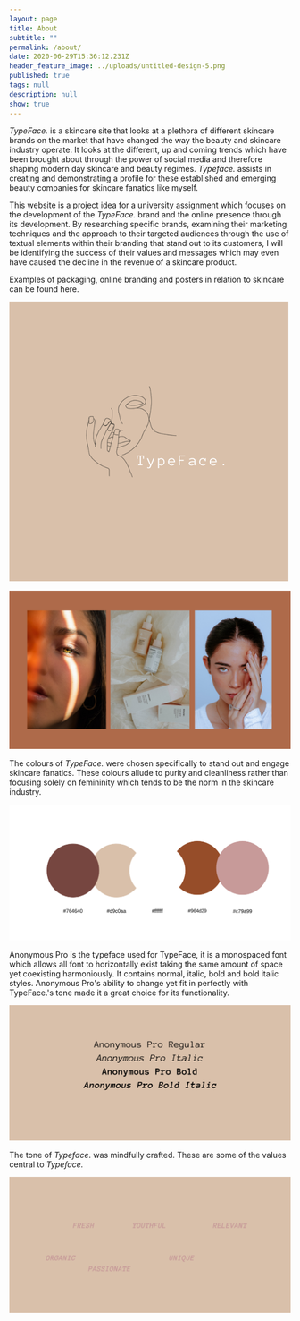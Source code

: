 ```yaml
---
layout: page
title: About
subtitle: ""
permalink: /about/
date: 2020-06-29T15:36:12.231Z
header_feature_image: ../uploads/untitled-design-5.png
published: true
tags: null
description: null
show: true
---
```

*TypeFace.* is a skincare site that looks at a plethora of different skincare brands on the market that have changed the way the beauty and skincare industry operate. It looks at the different, up and coming trends which have been brought about through the power of social media and therefore shaping modern day skincare and beauty regimes. *Typeface.* assists in creating and demonstrating a profile for these established and emerging beauty companies for skincare fanatics like myself. 

This website is a project idea for a university assignment which focuses on the development of the *TypeFace.* brand and the online presence through its development. By researching specific brands, examining their marketing techniques and the approach to their targeted audiences through the use of textual elements within their branding that stand out to its customers, I will be identifying the success of their values and messages which may even have caused the decline in the revenue of a skincare product.

Examples of packaging, online branding and posters in relation to skincare can be found here.

![](../uploads/brown-grooming-experts-beauty-logo-4.png "TypeFace. logo")

![](../uploads/untitled-design-3.png)

The colours of *TypeFace.* were chosen specifically to stand out and engage skincare fanatics. These colours allude to purity and cleanliness rather than focusing solely on femininity which tends to be the norm in the skincare industry.

![](../uploads/typeface.-2.png)

Anonymous Pro is the typeface used for TypeFace, it is a monospaced font which allows all font to horizontally exist taking the same amount of space yet coexisting harmoniously. It contains normal, italic, bold and bold italic styles. Anonymous Pro's ability to change yet fit in perfectly with TypeFace.'s tone made it a great choice for its functionality.

![](../uploads/typeface.-3.png)

The tone of *Typeface*. was mindfully crafted. These are some of the values central to *Typeface.* 

![](../uploads/typeface.-5.png)